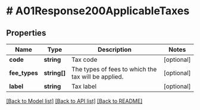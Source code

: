 # # A01Response200ApplicableTaxes

## Properties

Name | Type | Description | Notes
------------ | ------------- | ------------- | -------------
**code** | **string** | Tax code | [optional]
**fee_types** | **string[]** | The types of fees to which the tax will be applied. | [optional]
**label** | **string** | Tax label | [optional]

[[Back to Model list]](../../README.md#models) [[Back to API list]](../../README.md#endpoints) [[Back to README]](../../README.md)
